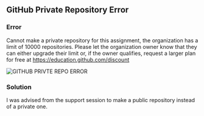 ## GitHub Private Repository Error

### Error

Cannot make a private repository for this assignment, the organization has a limit of 10000 repositories. Please let the organization owner know that they can either upgrade their limit or, if the owner qualifies, request a larger plan for free at
https://education.github.com/discount

![GITHUB PRIVTE REPO ERROR](https://i.ibb.co/r5Yf3CZ/github-error.png)

### Solution

I was advised from the support session to make a public repository instead of a private one.
